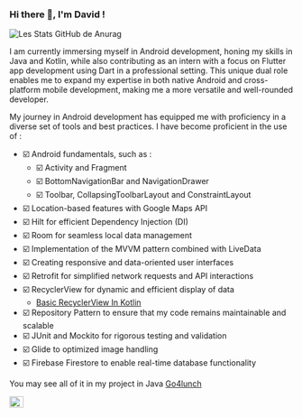 ### Hi there 👋, I'm David !

![Les Stats GitHub de Anurag](https://github-readme-stats.vercel.app/api?username=davidvgn&show_icons=true&theme=radical)

I am currently immersing myself in Android development, honing my skills in Java and Kotlin, while also contributing as an intern with a focus on Flutter app development using Dart in a professional setting. This unique dual role enables me to expand my expertise in both native Android and cross-platform mobile development, making me a more versatile and well-rounded developer.

My journey in Android development has equipped me with proficiency in a diverse set of tools and best practices. I have become proficient in the use of  :

- ☑️ Android fundamentals, such as  :
  - ☑️ Activity and Fragment
  - ☑️ BottomNavigationBar and NavigationDrawer
  - ☑️ Toolbar, CollapsingToolbarLayout and ConstraintLayout
- ☑️ Location-based features with Google Maps API
- ☑️ Hilt for efficient Dependency Injection (DI)
- ☑️ Room for seamless local data management
- ☑️ Implementation of the MVVM pattern combined with LiveData
- ☑️ Creating responsive and data-oriented user interfaces
- ☑️ Retrofit for simplified network requests and API interactions
- ☑️ RecyclerView for dynamic and efficient display of data
  - [Basic RecyclerView In Kotlin](https://github.com/Davidvgn/recyclerView_Kotlin)
- ☑️ Repository Pattern to ensure that my code remains maintainable and scalable
- ☑️ JUnit and Mockito for rigorous testing and validation 
- ☑️ Glide to optimized image handling
- ☑️ Firebase Firestore to enable real-time database functionality

You may see all of it in my project in Java [Go4lunch](https://github.com/Davidvgn/go4lunch)

<!--![Here you can see use of Oauth, 3 fragments "Map, List, Workmates"](https://github.com/Davidvgn/Davidvgn/blob/main/oauth_%26_choosed_restaurant.gif)-->
<img src="https://github.com/Davidvgn/Davidvgn/blob/main/oauth_%26_choosed_restaurant.gif" width="25" height="20"/>


<!--
**Davidvgn/Davidvgn** is a ✨ _special_ ✨ repository because its `README.md` (this file) appears on your GitHub profile.

Here are some ideas to get you started:

- 🔭 I’m currently working on ...
- 🌱 I’m currently learning ...
- 👯 I’m looking to collaborate on ...
- 🤔 I’m looking for help with ...
- 💬 Ask me about ...
- 📫 How to reach me: ...
- 😄 Pronouns: ...
- ⚡ Fun fact: ...
-->
